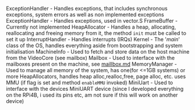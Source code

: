 ExceptionHandler - Handles exceptions, that includes synchronous exceptions, system errors as well as non implemented exceptions
ExceptionHandler - Handles exceptions, used in vector.S
FrameBuffer - Currently not implemented
HeapAllocator - Handles a heap, allocating, reallocating and freeing memory from it, the method `init` must be called to set it up
InterruptHandler - Handles interrupts (IRQs)
Kernel - The '*main*' class of the OS, handles everything aside from bootstrapping and system initialisation
MachineInfo - Used to fetch and store data on the host machine from the VideoCore (see mailbox)
Mailbox - Used to interface with the mailboxes present on the machine, see [maillbox.md](mailbox.md)
MemoryManager - Used to manage all memory of the system, has one(for \<=1GB systems) or more HeapAllocators, handles heap alloc,realloc,free, page alloc, etc. uses MMU (if flag is set and method `enableMMU` invoked)
MiniUart - Used to interface with the devices MiniUART device (since I developed everything on the RPi4B, i used its pins etc, am not sure if this will work on another device)
